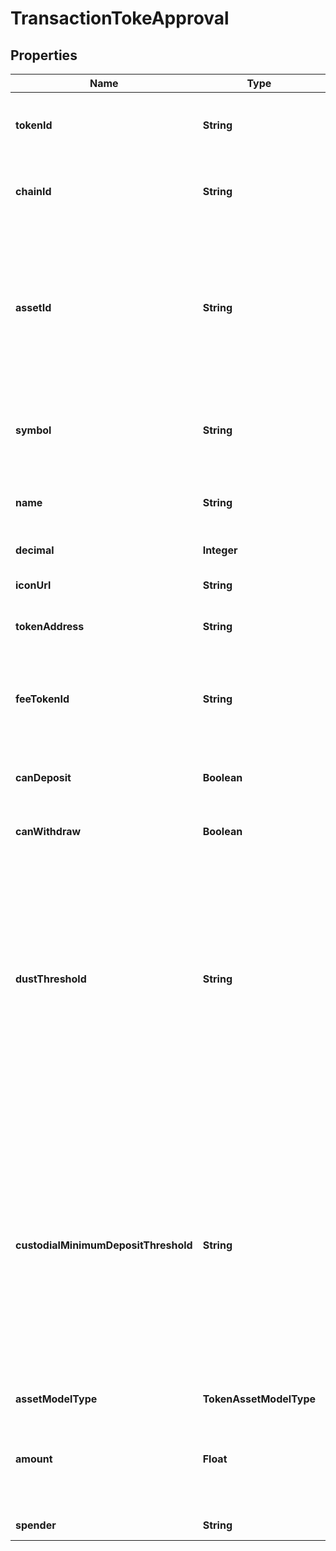 

# TransactionTokeApproval


## Properties

| Name | Type | Description | Notes |
|------------ | ------------- | ------------- | -------------|
|**tokenId** | **String** | The token ID, which is the unique identifier of a token. |  |
|**chainId** | **String** | The ID of the chain on which the token operates. |  |
|**assetId** | **String** | (This concept applies to Exchange Wallets only) The asset ID. An asset ID is the unique identifier of the asset held within your linked exchange account. |  [optional] |
|**symbol** | **String** | The token symbol, which is the abbreviated name of a token. |  [optional] |
|**name** | **String** | The token name, which is the full name of a token. |  [optional] |
|**decimal** | **Integer** | The token decimal. |  [optional] |
|**iconUrl** | **String** | The URL of the token icon. |  [optional] |
|**tokenAddress** | **String** | The token address, if applicable. |  [optional] |
|**feeTokenId** | **String** | The fee token ID. A fee token is the token with which you pay transaction fees. |  [optional] |
|**canDeposit** | **Boolean** | Whether deposits are enabled for this token. |  [optional] |
|**canWithdraw** | **Boolean** | Whether withdrawals are enabled for this token. |  [optional] |
|**dustThreshold** | **String** | The minimum withdrawal amount for Custodial Wallets. If your withdrawal amount is smaller than this threshold, the withdrawal request will receive an error.  Note: [Cobo Loop](https://manuals.cobo.com/en/portal/custodial-wallets/cobo-loop) transfers do not have this limitation.  |  [optional] |
|**custodialMinimumDepositThreshold** | **String** | The minimum deposit amount for Custodial Wallets. If the amount you deposit to a Custodial Wallet is smaller than this threshold, the deposit will not show up on Cobo Portal or trigger any webhook events.  Note: [Cobo Loop](https://manuals.cobo.com/en/portal/custodial-wallets/cobo-loop)transfers do not have this limitation.  |  [optional] |
|**assetModelType** | **TokenAssetModelType** |  |  [optional] |
|**amount** | **Float** | Transaction value (Note that this is an absolute value. If you trade 1.5 BTC, then the value is 1.5)  |  [optional] |
|**spender** | **String** | Spender address |  [optional] |




